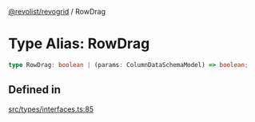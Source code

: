 [@revolist/revogrid](README.md) / RowDrag

# Type Alias: RowDrag

```ts
type RowDrag: boolean | (params: ColumnDataSchemaModel) => boolean;
```

## Defined in

[src/types/interfaces.ts:85](https://github.com/revolist/revogrid/blob/08de4537b2052abd86ff4eb5461780401e3c4fcb/src/types/interfaces.ts#L85)
